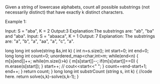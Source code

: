 Given a string of lowercase alphabets, count all possible substrings (not necessarily distinct) that have exactly k distinct characters. 

Example 1:

Input: S = "aba", K = 2
Output:3
Explanation:The substrings are: "ab", "ba" and "aba".
Input: S = "abaaca", K = 1
Output: 7
Explanation: The substrings are: "a", "b", "a", "aa", "a", "c", "a". 

long long int solve(string &s,int k)
    {
        int n=s.size();
    	int start=0;
    	int end=0;
    	long long int count=0;
    	unordered_map<char,int>m;
    	while(end<n)
    	{
    	    m[s[end]]++;
    	    while(m.size()>k)
    	    {
    	        m[s[start]]--;
    	        if(m[s[start]]==0)
    	        {
    	            m.erase(s[start]);
    	        }
    	        start++;
    	       // cout<<start<<" ";
    	    }
    	    count+=end-start+1;
    	    end++;
    	}
    	return count;
    }
    long long int substrCount (string s, int k) 
    {
    	//code here.
    	return solve(s,k)-solve(s,k-1);
    }